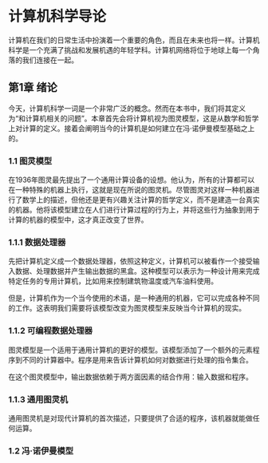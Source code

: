 # 计算机科学导论

计算机在我们的日常生活中扮演着一个重要的角色，而且在未来也将一样。计算机科学是一个充满了挑战和发展机遇的年轻学科。计算机网络将位于地球上每一个角落的我们连接在一起。
## 第1章 绪论
今天，计算机科学一词是一个非常广泛的概念。然而在本书中，我们将其定义为“和计算机相关的问题”。本章首先会将计算机视为图灵模型，这是从数学和哲学上对计算的定义。接着会阐明当今的计算机是如何建立在冯·诺伊曼模型基础之上的。
### 1.1 图灵模型
在1936年图灵最先提出了一个通用计算设备的设想。他认为，所有的计算都可以在一种特殊的机器上执行，这就是现在所说的图灵机。尽管图灵对这样一种机器进行了数学上的描述，但他还是更有兴趣关注计算的哲学定义，而不是建造一台真实的机器。他将该模型建立在人们进行计算过程的行为上，并将这些行为抽象到用于计算的机器的模型中，这才真正改变了世界。
### 1.1.1 数据处理器
先把计算机定义成一个数据处理器，依照这种定义，计算机可以被看作一个接受输入数据、处理数据并产生输出数据的黑盒。这种模型可以表示为一种设计用来完成特定任务的专用计算机，比如用来控制建筑物温度或汽车油料使用。  

但是，计算机作为一个当今使用的术语，是一种通用的机器，它可以完成各种不同的工作。这表明我们需要将该模型改变为图灵模型来反映当今计算机的现实。 
### 1.1.2 可编程数据处理器
图灵模型是一个适用于通用计算机的更好的模型。该模型添加了一个额外的元素程序到不同的计算器中。程序是用来告诉计算机如何对数据进行处理的指令集合。  

在这个图灵模型中，输出数据依赖于两方面因素的结合作用：输入数据和程序。
### 1.1.3 通用图灵机
通用图灵机是对现代计算机的首次描述，只要提供了合适的程序，该机器就能做任何运算。
### 1.2 冯·诺伊曼模型

